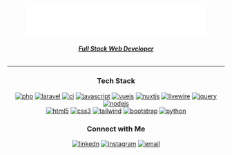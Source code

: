 <p align="center">
  <img style="width:26rem; height:auto" src="https://raw.githubusercontent.com/shaynendradika/shaynendradika/main/logo.png"/>
</p>
<h6 align="center"><u><b>Full Stack Web Developer</b></u></h6>

---

<h3 align="center">Tech Stack</h3>
<div align="center">
  <a href="#" target="_blank"><img src="https://img.shields.io/badge/PHP-474A8A.svg?style=for-the-badge&logo=php&logoColor=white" alt="php"/></a>
  <a href="#" target="_blank"><img src="https://img.shields.io/badge/Laravel-F05340.svg?style=for-the-badge&logo=laravel&logoColor=white" alt="laravel"/></a>
  <a href="#" target="_blank"><img src="https://img.shields.io/badge/CodeIgniter-ffffff.svg?style=for-the-badge&logo=codeigniter&logoColor=DD4814" alt="ci"/></a>
  <a href="#" target="_blank"><img src="https://img.shields.io/badge/Javascript-F7DF1E.svg?style=for-the-badge&logo=javascript&logoColor=black" alt="javascript"/></a>
  <a href="#" target="_blank"><img src="https://img.shields.io/badge/Vue.js-41b883.svg?style=for-the-badge&logo=vue.js&logoColor=black" alt="vuejs"/></a>
  <a href="#" target="_blank"><img src="https://img.shields.io/badge/Nuxt.js-41b883.svg?style=for-the-badge&logo=nuxt.js&logoColor=35495e" alt="nuxtjs"/></a>
  <a href="#" target="_blank"><img src="https://img.shields.io/badge/Livewire-white.svg?style=for-the-badge&logo=livewire&logoColor=hotpink" alt="livewire"/></a>
  <a href="#" target="_blank"><img src="https://img.shields.io/badge/jquery-0769AD.svg?style=for-the-badge&logo=jquery&logoColor=white" alt="jquery"/></a>
  <a href="#" target="_blank"><img src="https://img.shields.io/badge/node.js-6DA55F?style=for-the-badge&logo=node.js&logoColor=white" alt="nodejs"/></a>
 </div>
 <div align="center">
  <a href="#" target="_blank"><img src="https://img.shields.io/badge/html-E34F26.svg?style=for-the-badge&logo=html5&logoColor=white" alt="html5"/></a>
  <a href="#" target="_blank"><img src="https://img.shields.io/badge/css-1572B6.svg?style=for-the-badge&logo=css3&logoColor=white" alt="css3"/></a>
  <a href="#" target="_blank"><img src="https://img.shields.io/badge/tailwind-252a2f.svg?style=for-the-badge&logo=tailwindcss&logoColor=39b2af"alt="tailwind"/></a>
  <a href="#" target="_blank"><img src="https://img.shields.io/badge/bootstrap-7952B3.svg?style=for-the-badge&logo=bootstrap&logoColor=white"alt="bootstrap"/></a>
  <a href="#" target="_blank"><img src="https://img.shields.io/badge/python-%2314354C.svg?style=for-the-badge&logo=python&logoColor=white" alt="python"/></a>
</div>


<h3 align="center">Connect with Me</h3>
<p align="center">
   <a  href="https://www.linkedin.com/in/shaynendradika/" target="_blank"><img src="https://img.shields.io/badge/Linked%20In-0A66C2.svg?style=for-the-badge&logo=linkedin&logoColor=white" alt="linkedn"/></a>
  <a href="https://www.instagram.com/shaynendradika/" target="_blank"><img src="https://img.shields.io/badge/Instagram-F58529.svg?style=for-the-badge&logo=instagram&logoColor=white" alt="instagram"/></a>
  <a href="mailto:shaynendradika@smkn1tebas.sch.id" target="_blank"><img src="https://img.shields.io/badge/Email-EA4335.svg?style=for-the-badge&logo=gmail&logoColor=white" alt="email"/>
  </a>
</p>
